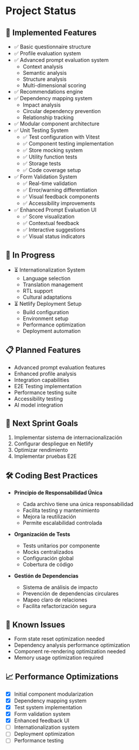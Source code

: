 # Project Status

## 🚀 Implemented Features
- ✅ Basic questionnaire structure
- ✅ Profile evaluation system
- ✅ Advanced prompt evaluation system
  - Context analysis
  - Semantic analysis
  - Structure analysis
  - Multi-dimensional scoring
- ✅ Recommendations engine
- ✅ Dependency mapping system
  - Impact analysis
  - Circular dependency prevention
  - Relationship tracking
- ✅ Modular component architecture
- ✅ Unit Testing System
  - ✅ Test configuration with Vitest
  - ✅ Component testing implementation
  - ✅ Store mocking system
  - ✅ Utility function tests
  - ✅ Storage tests
  - ✅ Code coverage setup
- ✅ Form Validation System
  - ✅ Real-time validation
  - ✅ Error/warning differentiation
  - ✅ Visual feedback components
  - ✅ Accessibility improvements
- ✅ Enhanced Prompt Evaluation UI
  - ✅ Score visualization
  - ✅ Contextual feedback
  - ✅ Interactive suggestions
  - ✅ Visual status indicators

## 🔄 In Progress
- ⏳ Internationalization System
  - Language selection
  - Translation management
  - RTL support
  - Cultural adaptations
- ⏳ Netlify Deployment Setup
  - Build configuration
  - Environment setup
  - Performance optimization
  - Deployment automation

## 📋 Planned Features
- Advanced prompt evaluation features
- Enhanced profile analysis
- Integration capabilities
- E2E Testing implementation
- Performance testing suite
- Accessibility testing
- AI model integration

## 🎯 Next Sprint Goals
1. Implementar sistema de internacionalización
2. Configurar despliegue en Netlify
3. Optimizar rendimiento
4. Implementar pruebas E2E

## 🛠 Coding Best Practices
- **Principio de Responsabilidad Única**
  - Cada archivo tiene una única responsabilidad
  - Facilita testing y mantenimiento
  - Mejora la reutilización
  - Permite escalabilidad controlada

- **Organización de Tests**
  - Tests unitarios por componente
  - Mocks centralizados
  - Configuración global
  - Cobertura de código

- **Gestión de Dependencias**
  - Sistema de análisis de impacto
  - Prevención de dependencias circulares
  - Mapeo claro de relaciones
  - Facilita refactorización segura

## 🐛 Known Issues
- Form state reset optimization needed
- Dependency analysis performance optimization
- Component re-rendering optimization needed
- Memory usage optimization required

## 📈 Performance Optimizations
- [x] Initial component modularization
- [x] Dependency mapping system
- [x] Test system implementation
- [x] Form validation system
- [x] Enhanced feedback UI
- [ ] Internationalization system
- [ ] Deployment optimization
- [ ] Performance testing